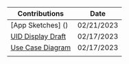 | Contributions | Date |
|-------------- |------|
| [App Sketches] () | 02/21/2023 |
| [UID Display Draft](https://github.com/ACHarrison32/Software-Engineering---Lunch-Decider-App/tree/main/Documentation/UID_Display_Draft) | 02/17/2023 |
|[Use Case Diagram]() | 02/17/2023 |
|                    |             |
